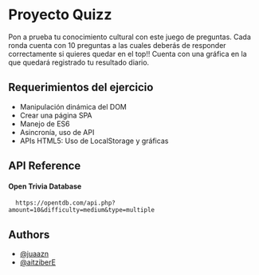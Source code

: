# Proyecto Quizz

Pon a prueba tu conocimiento cultural con este juego de preguntas.
Cada ronda cuenta con 10 preguntas a las cuales deberás de responder correctamente si quieres quedar en el top!! Cuenta con una gráfica en la que quedará registrado tu resultado diario.

## Requerimientos del ejercicio

- Manipulación dinámica del DOM
- Crear una página SPA
- Manejo de ES6
- Asincronía, uso de API
- APIs HTML5: Uso de LocalStorage y gráficas

## API Reference

#### Open Trivia Database

```http
  https://opentdb.com/api.php?amount=10&difficulty=medium&type=multiple
```

## Authors

- [@juaazn](https://github.com/juaazn)
- [@aitziberE](https://github.com/aitziberE)
